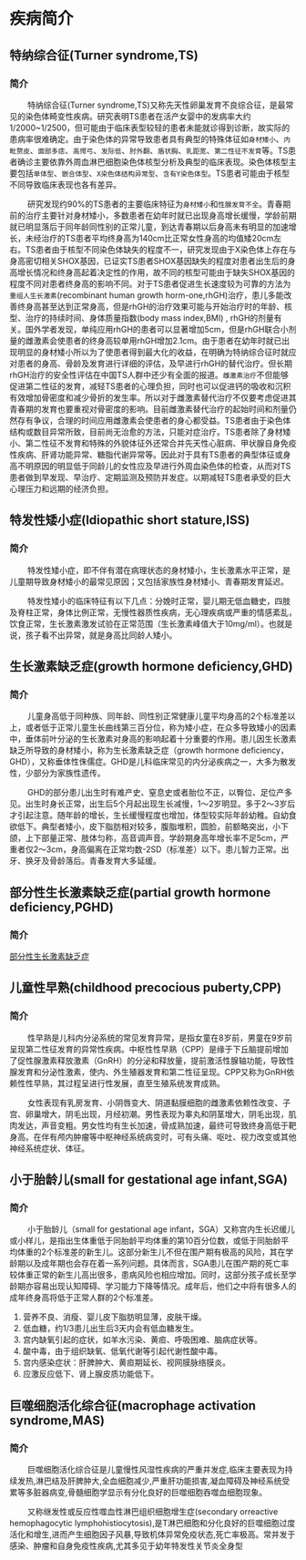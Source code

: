 # 疾病简介
## 特纳综合征(Turner syndrome,TS)
### 简介
&nbsp;&nbsp;&nbsp;&nbsp;&nbsp;&nbsp;&nbsp;&nbsp;特纳综合征(Turner syndrome,TS)又称先天性卵巢发育不良综合征，是最常见的染色体畸变性疾病。研究表明TS患者在活产女婴中的发病率大约1/2000~1/2500，但可能由于临床表型较轻的患者未能就诊得到诊断，故实际的患病率很难确定。由于染色体的异常导致患者具有典型的特殊体征如`身材矮小`、`内毗赘皮`、`面部多痣`、`高愕弓`、`发际低`、`肘外翻`、`盾状胸`、`乳距宽`、`第二性征不发育`等。TS患者确诊主要依靠外周血淋巴细胞染色体核型分析及典型的临床表现。染色体核型主要包括`单体型`、`嵌合体型`、`X染色体结构异常型`、`含有Y染色体型`。TS患者可能由于核型不同导致临床表现也各有差异。  

&nbsp;&nbsp;&nbsp;&nbsp;&nbsp;&nbsp;&nbsp;&nbsp;研究发现约90%的TS患者的主要临床特征为`身材矮小`和`性腺发育不全`。青春期前的治疗主要针对身材矮小，多数患者在幼年时就已出现身高增长缓慢，学龄前期就已明显落后于同年龄同性别的正常儿童，到达青春期以后身高未有明显的加速增长，未经治疗的TS患者平均终身高为140cm比正常女性身高的均值矮20cm左右。TS患者由于核型不同染色体缺失的程度不一，研究发现由于X染色体上存在与身高密切相关SHOX基因，已证实TS患者SHOX基因缺失的程度对患者出生后的身高增长情况和终身高起着决定性的作用，故不同的核型可能由于缺失SHOX基因的程度不同对患者终身高的影响不同。对于TS患者促进生长速度较为可靠的方法为`重组人生长激素`(recombinant human growth horm-one,rhGH)治疗，患儿多能改善终身高甚至达到正常身高，但是rhGH的治疗效果可能与开始治疗时的年龄、核型、治疗的持续时间、身体质量指数(body mass index,BMI) , rhGH的剂量有关。国外学者发现，单纯应用rhGH的患者可以显著增加5cm，但是rhGH联合小剂量的雌激素会使患者的终身高较单用rhGH增加2.1cm。由于患者在幼年时就已出现明显的身材矮小所以为了使患者得到最大化的收益，在明确为特纳综合征时就应对患者的身高、骨龄及发育进行详细的评估，及早进行rhGH的替代治疗。但长期rhGH治疗的安全性评估在中国TS人群中还少有全面的报道。`雌激素治疗`不但能够促进第二性征的发育，减轻TS患者的心理负担，同时也可以促进钙的吸收和沉积有效增加骨密度和减少骨折的发生率。所以对于雌激素替代治疗不仅要考虑促进其青春期的发育也要重视对骨密度的影响。目前雌激素替代治疗的起始时间和剂量仍然存有争议，合理的时间应用雌激素会使患者的身心都受益。TS患者由于染色体结构或数目异常所致，目前尚无治愈的方法，只能对症治疗。TS患者除了身材矮小、第二性征不发育和特殊的外貌体征外还常合并先天性心脏病、甲状腺自身免疫性疾病、肝肾功能异常、糖脂代谢异常等。因此对于具有TS患者的典型体征或身高不明原因的明显低于同龄儿的女性应及早进行外周血染色体的检查，从而对TS患者做到早发现、早治疗、定期监测及预防并发症。以期减轻TS患者承受的巨大心理压力和远期的经济负担。

## 特发性矮小症(Idiopathic short stature,ISS)
### 简介
&nbsp;&nbsp;&nbsp;&nbsp;&nbsp;&nbsp;&nbsp;&nbsp;特发性矮小症，即不伴有潜在病理状态的身材矮小，生长激素水平正常，是儿童期导致身材矮小的最常见原因；又包括家族性身材矮小、青春期发育延迟。

&nbsp;&nbsp;&nbsp;&nbsp;&nbsp;&nbsp;&nbsp;&nbsp;特发性矮小的临床特征有以下几点：分娩时正常，婴儿期无低血糖史，四肢及脊柱正常，身体比例正常，无慢性器质性疾病，无心理疾病或严重的情感紊乱，饮食正常，生长激素激发试验在正常范围（生长激素峰值大于10mg/ml）。也就是说，孩子看不出异常，就是身高比同龄人矮小。

## 生长激素缺乏症(growth hormone deficiency,GHD)
### 简介
&nbsp;&nbsp;&nbsp;&nbsp;&nbsp;&nbsp;&nbsp;&nbsp;儿童身高低于同种族、同年龄、同性别正常健康儿童平均身高的2个标准差以上，或者低于正常儿童生长曲线第三百分位，称为矮小症，在众多导致矮小的因素中，垂体前叶分泌的生长激素对身高的影响起着十分重要的作用。患儿因生长激素缺乏所导致的身材矮小，称为生长激素缺乏症（growth hormone deficiency，GHD），又称垂体性侏儒症。GHD是儿科临床常见的内分泌疾病之一，大多为散发性，少部分为家族性遗传。

&nbsp;&nbsp;&nbsp;&nbsp;&nbsp;&nbsp;&nbsp;&nbsp;GHD的部分患儿出生时有难产史、窒息史或者胎位不正，以臀位、足位产多见。出生时身长正常，出生后5个月起出现生长减慢，1～2岁明显。多于2～3岁后才引起注意。随年龄的增长，生长缓慢程度也增加，体型较实际年龄幼稚。自幼食欲低下。典型者矮小，皮下脂肪相对较多，腹脂堆积，圆脸，前额略突出，小下颌，上下部量正常、肢体匀称，高音调声音。学龄期身高年增长率不足5cm，严重者仅2～3cm，身高偏离在正常均数-2SD（标准差）以下。患儿智力正常。出牙、换牙及骨龄落后。青春发育大多延缓。

## 部分性生长激素缺乏症(partial growth hormone deficiency,PGHD)
### 简介
[部分性生长激素缺乏症](http://www.doc88.com/p-7448793055641.html)

## 儿童性早熟(childhood precocious puberty,CPP)
### 简介
&nbsp;&nbsp;&nbsp;&nbsp;&nbsp;&nbsp;&nbsp;&nbsp;性早熟是儿科内分泌系统的常见发育异常，是指女童在8岁前，男童在9岁前呈现第二性征发育的异常性疾病。中枢性性早熟（CPP）是缘于下丘脑提前增加了促性腺激素释放激素（GnRH）的分泌和释放量，提前激活性腺轴功能，导致性腺发育和分泌性激素，使内、外生殖器发育和第二性征呈现。CPP又称为GnRH依赖性性早熟，其过程呈进行性发展，直至生殖系统发育成熟。

&nbsp;&nbsp;&nbsp;&nbsp;&nbsp;&nbsp;&nbsp;&nbsp;女性表现有乳房发育、小阴唇变大、阴道黏膜细胞的雌激素依赖性改变、子宫、卵巢增大，阴毛出现，月经初潮。男性表现为睾丸和阴茎增大，阴毛出现，肌肉发达，声音变粗。男女性均有生长加速，骨成熟加速，最终可导致终身高低于靶身高。在伴有颅内肿瘤等中枢神经系统病变时，可有头痛、呕吐、视力改变或其他神经系统症状、体征。

## 小于胎龄儿(small for gestational age infant,SGA)
### 简介
&nbsp;&nbsp;&nbsp;&nbsp;&nbsp;&nbsp;&nbsp;&nbsp;小于胎龄儿（small for gestational age infant，SGA）又称宫内生长迟缓儿或小样儿，是指出生体重低于同胎龄平均体重的第10百分位数，或低于同胎龄平均体重的2个标准差的新生儿。这部分新生儿不但在围产期有极高的风险，其在学龄期以及成年期也会存在着一系列问题。具体而言，SGA患儿在围产期的死亡率较体重正常的新生儿高出很多，患病风险也相应增加。同时，这部分孩子成长至学龄期亦容易出现认知障碍、学习能力下降等情况。成年后，他们之中将有很多人的成年终身高将低于正常人群的2个标准差。

1. 营养不良、消瘦、婴儿皮下脂肪明显薄，皮肤干燥。
2. 低血糖，约1/3患儿出生后3天内会有低血糖发生。
3. 宫内缺氧引起的症状，如羊水污染、黄疸、呼吸困难、脑病症状等。
4. 酸中毒，由于组织缺氧、低氧代谢等引起代谢性酸中毒。
5. 宫内感染症状：肝脾肿大、黄疸期延长、视网膜脉络膜炎。
6. 应激反应低下、肾上腺皮质功能低下。

## 巨噬细胞活化综合征(macrophage activation syndrome,MAS)
### 简介
&nbsp;&nbsp;&nbsp;&nbsp;&nbsp;&nbsp;&nbsp;&nbsp;巨噬细胞活化综合征是儿童慢性风湿性疾病的严重并发症,临床主要表现为持续发热,淋巴结及肝脾肿大,全血细胞减少,严重肝功能损害,凝血障碍及神经系统受累等多脏器病变,骨髓细胞学显示有分化良好的巨噬细胞吞噬血细胞现象。

&nbsp;&nbsp;&nbsp;&nbsp;&nbsp;&nbsp;&nbsp;&nbsp;又称继发性或反应性噬血性淋巴组织细胞增生症(secondary orreactive hemophagocytic lymphohistiocytosis),是T淋巴细胞和分化良好的巨噬细胞过度活化和增生,进而产生细胞因子风暴,导致机体异常免疫状态,死亡率极高。常并发于感染、肿瘤和自身免疫性疾病,尤其多见于幼年特发性关节炎全身型

